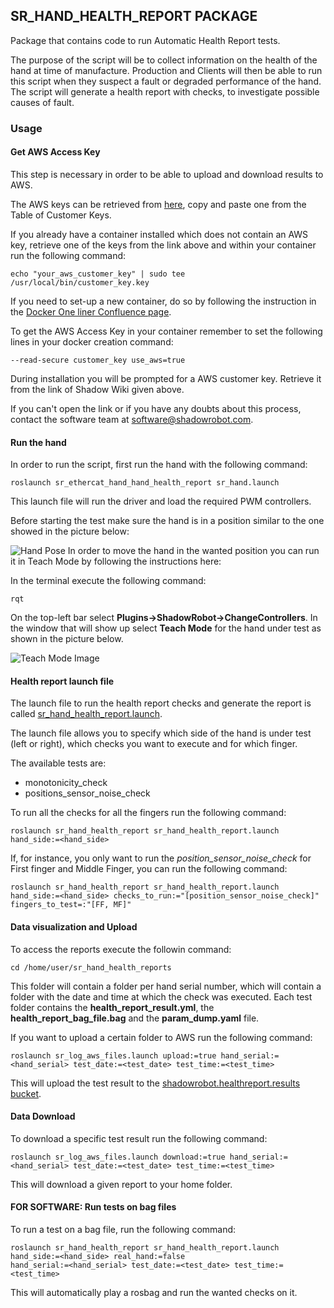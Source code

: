## SR_HAND_HEALTH_REPORT PACKAGE

Package that contains code to run Automatic Health Report tests.

The purpose of the script will be to collect information on the health of the hand at time of manufacture. Production and Clients will then be able to run this script when they suspect a fault or degraded performance of the hand. The script will generate a health report with checks, to investigate possible causes of fault.

### Usage

#### Get AWS Access Key

This step is necessary in order to be able to upload and download results to AWS.

The AWS keys can be retrieved from [here](http://10.5.1.13/mediawiki/index.php/Customer_Keys_for_uploading_ROS_Logs), copy and paste one from the Table of Customer Keys.

If you already have a container installed which does not contain an AWS key, retrieve one of the keys from the link above and within your container run the following command:

```
echo "your_aws_customer_key" | sudo tee /usr/local/bin/customer_key.key
```

If you need to set-up a new container, do so by following the instruction in the [Docker One liner Confluence page](https://shadowrobot.atlassian.net/wiki/spaces/HANDEG/pages/153157633/How+to+use+the+Docker+One-liner).

To get the AWS Access Key in your container remember to set the following lines in your docker creation command:
```
--read-secure customer_key use_aws=true
```

During installation you will be prompted for a AWS customer key. Retrieve it from the link of Shadow Wiki given above.

If you can't open the link or if you have any doubts about this process, contact the software team at software@shadowrobot.com.


#### Run the hand

In order to run the script, first run the hand with the following command:

```
roslaunch sr_ethercat_hand_hand_health_report sr_hand.launch
```

This launch file will run the driver and load the required PWM controllers.

Before starting the test make sure the hand is in a position similar to the one showed in the picture below:

![Hand Pose](https://raw.githubusercontent.com/shadow-robot/sr_tools/melodic-devel/sr_hand_health_report/images/health_report_image.png)
In order to move the hand in the wanted position you can run it in Teach Mode by following the instructions here:

In the terminal execute the following command:

```
rqt
```

On the top-left bar select **Plugins->ShadowRobot->ChangeControllers**.
In the window that will show up select **Teach Mode** for the hand under test as shown in the picture below.

![Teach Mode Image](https://raw.githubusercontent.com/shadow-robot/sr_tools/melodic-devel/sr_hand_health_report/images/teach_mode_image.png)

#### Health report launch file

The launch file to run the health report checks and generate the report is called [sr_hand_health_report.launch](https://github.com/shadow-robot/sr_tools/tree/melodic-devel/sr_hand_health_report/launch).


The launch file allows you to specify which side of the hand is under test (left or right), which checks you want to execute and for which finger.

The available tests are:
 - monotonicity_check
 - positions_sensor_noise_check

To run all the checks for all the fingers run the following command:

```
roslaunch sr_hand_health_report sr_hand_health_report.launch hand_side:=<hand_side>
```


If, for instance, you only want to run the *position_sensor_noise_check* for First finger and Middle Finger, you can run the following command:

```
roslaunch sr_hand_health_report sr_hand_health_report.launch hand_side:=<hand_side> checks_to_run:="[position_sensor_noise_check]" fingers_to_test=:"[FF, MF]"
```

#### Data visualization and Upload

To access the reports execute the followin command:

```
cd /home/user/sr_hand_health_reports
```

This folder will contain a folder per hand serial number, which will contain a folder with the date and time at which the check was executed. Each test folder contains the **health_report_result.yml**, the **health_report_bag_file.bag** and the **param_dump.yaml** file.

If you want to upload a certain folder to AWS run the following command:

```
roslaunch sr_log_aws_files.launch upload:=true hand_serial:=<hand_serial> test_date:=<test_date> test_time:=<test_time>
```

This will upload the test result to the [shadowrobot.healthreport.results bucket](https://s3.console.aws.amazon.com/s3/buckets/shadowrobot.healthreport.results/?region=eu-west-2&tab=overview).


#### Data Download

To download a specific test result run the following command:

```
roslaunch sr_log_aws_files.launch download:=true hand_serial:=<hand_serial> test_date:=<test_date> test_time:=<test_time>
```

This will download a given report to your home folder.


#### FOR SOFTWARE: Run tests on bag files

To run a test on a bag file, run the following command:

```
roslaunch sr_hand_health_report sr_hand_health_report.launch hand_side:=<hand_side> real_hand:=false
hand_serial:=<hand_serial> test_date:=<test_date> test_time:=<test_time>
```

This will automatically play a rosbag and run the wanted checks on it.
